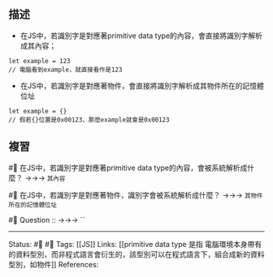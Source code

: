 ## 描述

- 在JS中，若識別字是對應著primitive data type的內容，會直接將識別字解析成其內容；
```
let example = 123
// 電腦看到example，就直接看作是123
```
- 在JS中，若識別字是對應著物件，會直接將識別字解析成其物件所在的記憶體位址
```
let example = {}
// 假若{}位置是0x00123，那麼example就會是0x00123
```

## 複習

#🧠 在JS中，若識別字是對應著primitive data type的內容，會被系統解析成什麼？ ->->-> `其內容`

#🧠 在JS中，若識別字是對應著物件，識別字會被系統解析成什麼？ ->->-> `其物件所在的記憶體位址`

#🧠 Question :: ->->-> ``



---
Status: #🌱  #📝
Tags:
[[JS]]
Links:
[[primitive data type 是指 電腦環境本身帶有的資料型別，而非程式語言會衍生的，該型別可以在程式語言下，組合成新的資料型別，如物件]]
References: